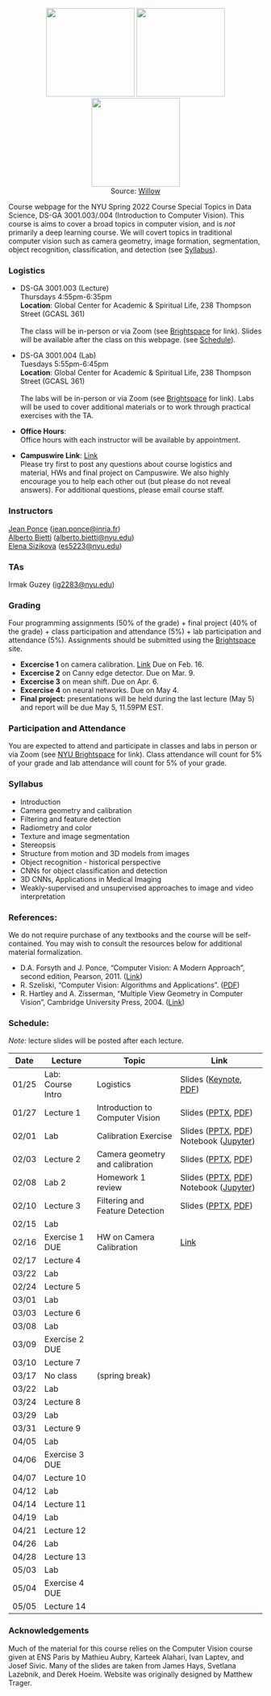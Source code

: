 <p align="center">
  <img src="https://www.di.ens.fr/willow/research/inpainting/images/new_000228/new_000228.jpg" width="175">
  <img src="https://www.di.ens.fr/willow/research/inpainting/images/new_000228/new_000228_outline.jpg" width="175">
  <img src="https://www.di.ens.fr/willow/research/inpainting/images/new_000228/new_000228_res_comb.jpg" width="175">
 <br>
  Source: <a href="https://www.di.ens.fr/willow/research/inpainting/">Willow</a>
</p>

Course webpage for the NYU Spring 2022 Course Special Topics in Data Science, DS-GA 3001.003/.004 (Introduction to Computer Vision). This course is aims to cover a broad topics in computer vision, and is *not* primarily a deep learning course. We will covert topics in traditional computer vision such as camera geometry, image formation, segmentation, object recognition, classification, and detection (see [Syllabus](#Syllabus)).


### Logistics

* DS-GA 3001.003 (Lecture) \
Thursdays 4:55pm-6:35pm  \
**Location**: Global Center for Academic & Spiritual Life, 238 Thompson Street (GCASL 361)   \
\
The class will be in-person or via Zoom (see <a href="https://brightspace.nyu.edu/d2l/le/lessons/156638/%20nits/6225595">Brightspace</a> for link). Slides will be available after the class on this webpage. (see [Schedule](#Schedule)).

* DS-GA 3001.004 (Lab) \
Tuesdays 5:55pm-6:45pm \
**Location**: Global Center for Academic & Spiritual Life, 238 Thompson Street (GCASL 361)   \
\
The labs will be in-person or via Zoom (see <a href="https://brightspace.nyu.edu/d2l/le/lessons/156638/%20nits/6225595">Brightspace</a> for link).  Labs will be used to cover additional materials or to work through practical exercises with the TA. 

* **Office Hours**: \
Office hours with each instructor will be available by appointment. 

* **Campuswire Link**: <a href="https://campuswire.com/c/G5F40373F/">Link</a>     \
Please try first to post any questions about course logistics and material, HWs and final project on Campuswire. We also highly encourage you to help each other out (but please do not reveal answers). For additional questions, please email course staff. 

### Instructors

<a href="https://www.di.ens.fr/~ponce/">Jean Ponce</a> (jean.ponce@inria.fr)  \
<a href="https://alberto.bietti.me">Alberto Bietti</a> (alberto.bietti@nyu.edu) \
<a href="https://esizikova.github.io">Elena Sizikova</a> (es5223@nyu.edu)

### TAs
Irmak Guzey (ig2283@nyu.edu)

### Grading

Four programming assignments (50% of the grade) + final project (40% of the
grade) + class participation and attendance (5%) + lab participation and attendance (5%). Assignments should be submitted using the <a href="https://brightspace.nyu.edu/d2l/le/lessons/156638/%20nits/6225595">Brightspace</a> site.

* **Excercise 1** on camera calibration. <a href="https://drive.google.com/file/d/1wqrxhtLQTdJRnTmKt5Zf0_i1TNQNPNOI/view?usp=sharing">Link</a> 
Due on Feb. 16.
* **Excercise 2** on Canny edge detector. 
Due on Mar. 9.
* **Excercise 3** on mean shift.
Due on Apr. 6.
* **Excercise 4** on neural networks.
Due on May 4.
* **Final project:** presentations will be held during the last lecture (May 5) and report will be due May 5, 11.59PM EST.

### Participation and Attendance
You are expected to attend and participate in classes and labs in person or via Zoom (see <a href="https://brightspace.nyu.edu/d2l/le/lessons/156638/%20nits/6225595">NYU Brightspace</a> for link). Class attendance will count for 5% of your grade and lab attendance will count for 5% of your grade.


<a name="Syllabus"></a>
### Syllabus 
  * Introduction
  * Camera geometry and calibration
  * Filtering and feature detection
  * Radiometry and color
  * Texture and image segmentation
  * Stereopsis
  * Structure from motion and 3D models from images
  * Object recognition - historical perspective
  * CNNs for object classification and detection
  * 3D CNNs, Applications in Medical Imaging
  * Weakly-supervised and unsupervised approaches to image and video interpretation 

### References:
We do not require purchase of any textbooks and the course will be self-contained. You may wish to consult the resources below for additional material formalization. 

* D.A. Forsyth and J. Ponce, “Computer Vision: A Modern Approach”, second edition, Pearson, 2011. (<a href="https://www.pearson.com/us/higher-education/program/Forsyth-Computer-Vision-A-Modern-Approach-2nd-Edition/PGM111082.html">Link</a>)
* R. Szeliski, “Computer Vision: Algorithms and Applications”. (<a href="http://szeliski.org/Book/">PDF</a>)
* R. Hartley and A. Zisserman, “Multiple View Geometry in Computer Vision”, Cambridge University Press, 2004. (<a href="https://www.robots.ox.ac.uk/~vgg/hzbook/">Link</a>)
 

<a name="Schedule"></a>
### Schedule:

*Note*: lecture slides will be posted after each lecture.

| Date  | Lecture               | Topic | Link                                                                                          |
| ----- | ------------------------ | ------| --------------------------------------------------------------------------------------------- |
| 01/25 | Lab: Course Intro     | Logistics       | Slides (<a href="https://drive.google.com/file/d/1-sGfGyArV9SgAQ_FMHifj7Aqc451Rry0/view?usp=sharing">Keynote</a>, <a href="https://drive.google.com/file/d/1r9N_E9-mWOlr3ujZbbF5XZoLaL5M5f0l/view?usp=sharing">PDF</a>)  |
| 01/27 | Lecture 1             | Introduction to Computer Vision      | Slides (<a href="https://docs.google.com/presentation/d/1C2YqxlX7aGNKxAZU8lMw_RU90Zgy8dmi/edit?usp=sharing&ouid=106162158699473790269&rtpof=true&sd=true">PPTX</a>, <a href="https://drive.google.com/file/d/1UM-K3YOl7farI0gh3JfkrAi83HVij7Lx/view?usp=sharing">PDF</a>) |
| 02/01 | Lab                   | Calibration Exercise      | Slides (<a href="https://docs.google.com/presentation/d/1ymX_CWB7NpMyxVKed5epQLgy_iNDl2Ew/edit?usp=sharing&ouid=106162158699473790269&rtpof=true&sd=true">PPTX</a>, <a href="https://drive.google.com/file/d/1ICj1dJfi_d7gxfNgBRf0yN78ZToTSqoq/view?usp=sharing">PDF</a>) Notebook (<a href="https://drive.google.com/file/d/1AsvH02k_FJlGcNAuE9tRtFpCtACvwMXp/view?usp=sharing">Jupyter</a>) |
| 02/03 | Lecture 2             | Camera geometry and calibration       | Slides (<a href="https://docs.google.com/presentation/d/1L9ubs3AKnkKLjW9SoRldpcm9lbidmnMP/edit?usp=sharing&ouid=106162158699473790269&rtpof=true&sd=true">PPTX</a>, <a href="https://drive.google.com/file/d/1jj27W9-SsqX_5B-wc24itFSmN3eIjQkT/view?usp=sharing">PDF</a>) |
| 02/08 | Lab 2                 | Homework 1 review      | Slides (<a href="https://docs.google.com/presentation/d/1F57_lhGbhn0Z4RWI7fTyTH8Leo9g3Rr4ncxsDSs6i-A/edit?usp=sharing">PPTX</a>, <a href="https://drive.google.com/file/d/1UnBVU5oawJ-57SOU7kuCdU2t9ZdnZY-V/view?usp=sharing">PDF</a>) Notebook (<a href="https://drive.google.com/file/d/1oL3icg92Aitj5vDY63c9GL7B-tJ3_C85/view?usp=sharing">Jupyter</a>) |
| 02/10 | Lecture 3             | Filtering and Feature Detection      | Slides (<a href="https://docs.google.com/presentation/d/1k-l-V8Ropreim_kKlZm3a3eBNz32fRKS/edit?usp=sharing&ouid=106162158699473790269&rtpof=true&sd=true">PPTX</a>, <a href="https://drive.google.com/file/d/1q8hpDTOWy5CWs-5ftJCBxkDgHkTOILZu/view?usp=sharing">PDF</a>) |
| 02/15 | Lab                   |       |  |
| 02/16 | Exercise 1 DUE        |        HW on Camera Calibration  | <a href="https://drive.google.com/file/d/1wqrxhtLQTdJRnTmKt5Zf0_i1TNQNPNOI/view?usp=sharing">Link</a> 
| 02/17 | Lecture 4             |       | |
| 03/22 | Lab                   |      | |
| 02/24 | Lecture 5             |      |  |
| 03/01 | Lab                   |       |  |
| 03/03 | Lecture 6             |       |  |
| 03/08 | Lab                   |      |  |
| 03/09 | Exercise 2 DUE        |                                                                                               | |
| 03/10 | Lecture 7             |       | |
| 03/17 | No class | (spring break) | |
| 03/22 | Lab                   |      | |
| 03/24 | Lecture 8             |      |  |
| 03/29 | Lab                   |      |  |
| 03/31 | Lecture 9                   |      |  |
| 04/05 | Lab                   |      |  |
| 04/06 | Exercise 3 DUE        |                                                                                               | |
| 04/07 | Lecture 10                   |      |  |
| 04/12 | Lab                   |      |  |
| 04/14 | Lecture 11                   |      | |
| 04/19 | Lab                   |      |   |
| 04/21 | Lecture 12                   |      | |
| 04/26 | Lab                   |      |  |
| 04/28 | Lecture 13                   |      |  |
| 05/03 | Lab                   |      |  |
| 05/04 | Exercise 4 DUE        |                         | |
| 05/05 | Lecture 14                   |     |  |



### Acknowledgements
Much of the material for this course relies on the Computer Vision course given at ENS Paris by Mathieu Aubry, Karteek Alahari, Ivan Laptev, and Josef Sivic. Many of the slides are taken from James Hays, Svetlana Lazebnik, and Derek Hoeim. Website was originally designed by Matthew Trager.
